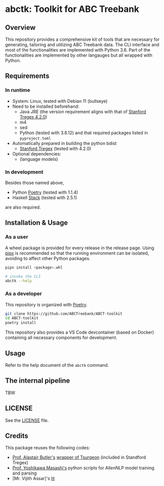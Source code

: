 # abctk: Toolkit for ABC Treebank
## Overview
This repository provides a comprehensive kit of tools 
    that are necessary for generating, tailoring and utilizing ABC Treebank data.
The CLI interface and most of the functionalities are implemented with Python 3.6.
Part of the functionalities are implemented by other langauges but all wrapped with Python.

## Requirements
### In runtime
- System: Linux, tested with Debian 11 (bullseye)
- Need to be installed beforehand:
    - Java JRE (the version requirement aligns with that of [Stanford Tregex 4.2.0](https://nlp.stanford.edu/software/tregex.shtml))
    - m4
    - sed
    - Python (tested with 3.6.12) and that required packages listed in `pyproject.toml`
- Automatically prepared in building the python bdist
    - [Stanford Tregex](https://nlp.stanford.edu/software/tregex.shtml) (tested with 4.2.0)
- Optional dependencies:
    - (language models)

### In development
Besides those named above,

- Python [Poetry](https://python-poetry.org/) (tested with 1.1.4)
- Haskell [Stack](https://docs.haskellstack.org/) (tested with 2.5.1)

are also required.

## Installation & Usage
### As a user
A wheel package is provided for every release in the release page.
Using [pipx](https://pipxproject.github.io/pipx/) is recommended 
    so that the running environment can be isolated,
    avoiding to affect other Python packages.

```sh 
pipx install <package>.whl

# invoke the CLI
abctk --help
```

### As a developer
This repository is organized with [Poetry](https://python-poetry.org/).

```sh
git clone https://github.com/ABCTreebank/ABCT-toolkit
cd ABCT-toolkit
poetry install
```

This repository also provides a VS Code devcontainer (based on Docker)
    containing all necessary components for development.

## Usage
Refer to the help document of the `abctk` command.

## The internal pipeline
TBW

## LICENSE
See the [LICENSE](./LICENSE) file.

## Credits
This package reuses the following codes:
- [Prof. Alastair Butler's](http://www.compling.jp/ajb129/index.html#) 
    [wrapper of Tsurgeon](http://npcmj.ninjal.ac.jp/interfaces/tsurgeon_script) 
    (included in Standford Tregex)
- [Prof. Yoshikawa Masashi's](https://masashi-y.github.io/) python scripts for AllenNLP model training and parsing
- [Mr. Vijith Assar]'s [lit](https://github.com/vijithassar/lit)
